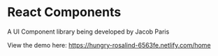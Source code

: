 # React Components

A UI Component library being developed by Jacob Paris

View the demo here: https://hungry-rosalind-6563fe.netlify.com/home